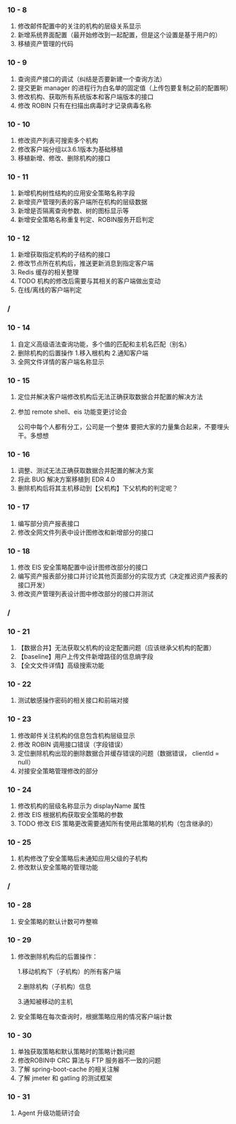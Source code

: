 ### 10 - 8

1. 修改邮件配置中的关注的机构的层级关系显示
2. 新增系统界面配置（最开始修改到一起配置，但是这个设置是基于用户的）
3. 移植资产管理的代码

### 10 - 9

1. 查询资产接口的调试（纠结是否要新建一个查询方法）
2. 提交更新 manager 的进程行为白名单的固定值（上传包要复制之前的配置啊）
3. 修改机构、获取所有系统版本和客户端版本的接口
4. 修改 ROBIN 只有在扫描出病毒时才记录病毒名称

### 10 - 10

1. 修改资产列表可搜索多个机构
2. 修改客户端分组以3.6.1版本为基础移植
3. 移植新增、修改、删除机构的接口

### 10 - 11

1. 新增机构树性结构的应用安全策略名称字段
2. 新增资产管理列表的客户端所在机构的层级数据
3. 新增是否隔离查询参数、树的图标显示等
4. 新增安全策略名称重复判定、ROBIN服务开启判定

### 10 - 12

1. 新增获取指定机构的子结构的接口
2. 修改节点所在机构后，推送更新消息到指定客户端
3. Redis 缓存的相关整理
4. TODO 机构的修改后需要与其相关的客户端做出变动
5. 在线/离线的客户端判定

### /

### 10 - 14

1. 自定义高级语法查询功能，多个值的匹配和主机名匹配（别名）
2. 删除机构的后置操作 1.移入根机构 2.通知客户端
3. 全网文件详情的客户端名称显示

### 10 - 15

1. 定位并解决客户端修改机构后无法正确获取数据合并配置的解决方法

2. 参加 remote shell、eis 功能变更讨论会

   公司中每个人都有分工，公司是一个整体 要把大家的力量集合起来，不要埋头干。多想想

### 10 - 16

1. 调整、测试无法正确获取数据合并配置的解决方案
2. 将此 BUG 解决方案移植到 EDR 4.0
3. 删除机构后将其主机移动到【父机构】下父机构的判定呢？

### 10 - 17

1. 编写部分资产报表接口
2. 修改全网文件列表中设计图修改和新增部分的接口

### 10 - 18

1. 修改 EIS 安全策略配置中设计图修改部分的接口
2. 编写资产报表部分接口并讨论其他页面部分的实现方式（决定推迟资产报表的接口开发）
3. 修改资产管理列表设计图中修改部分的接口并测试

### /

### 10 - 21

1. 【数据合并】无法获取父机构的设定配置问题（应该继承父机构的配置）
2. 【baseline】用户上传文件新增路径的信息熵字段
3. 【全文文件详情】高级搜索功能

### 10 - 22

1. 测试敏感操作密码的相关接口和前端对接

### 10 - 23

1. 修改邮件关注机构的信息包含机构层级显示
2. 修改 ROBIN 调用接口错误（字段错误）
3. 定位删除机构出现的删除数据合并缓存错误的问题（数据错误， clientId = null）
4. 对接安全策略管理修改的部分

### 10 - 24

1. 修改机构的层级名称显示为 displayName 属性
2. 修改 EIS 根据机构获取安全策略的参数
3. TODO 修改 EIS 策略更改需要通知所有使用此策略的机构（包含继承的）

### 10 - 25

1. 机构修改了安全策略后未通知应用父级的子机构
2. 修改默认安全策略的管理功能

### / 

### 10 - 28

1. 安全策略的默认计数可咋整嘛

### 10 - 29

1. 修改删除机构后的后置操作：

   1.移动机构下（子机构）的所有客户端 

   2.删除机构（子机构）信息 

   3.通知被移动的主机

2. 安全策略在每次查询时，根据策略应用的情况客户端计数

### 10 - 30

1. 单独获取策略和默认策略时的策略计数问题
2. 修改ROBIN中 CRC 算法与 FTP 服务器不一致的问题
3. 了解 spring-boot-cache 的相关注解
4. 了解 jmeter 和 gatling 的测试框架

### 10 - 31

1. Agent 升级功能研讨会

### 